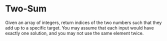 # Two-Sum
Given an array of integers, return indices of the two numbers such that they add up to a specific target.  You may assume that each input would have exactly one solution, and you may not use the same element twice.
